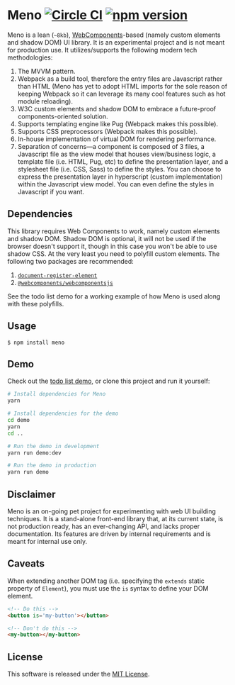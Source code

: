 # Meno [![Circle CI](https://circleci.com/gh/andrewscwei/meno/tree/master.svg?style=svg)](https://circleci.com/gh/andrewscwei/meno/tree/master) [![npm version](https://badge.fury.io/js/meno.svg)](https://badge.fury.io/js/meno)

Meno is a lean (`~8kb`), [WebComponents](http://webcomponents.org/)-based (namely custom elements and shadow DOM) UI library. It is an experimental project and is not meant for production use. It utilizes/supports the following modern tech methodologies:

1. The MVVM pattern.
2. Webpack as a build tool, therefore the entry files are Javascript rather than HTML (Meno has yet to adopt HTML imports for the sole reason of keeping Webpack so it can leverage its many cool features such as hot module reloading).
3. W3C custom elements and shadow DOM to embrace a future-proof components-oriented solution.
4. Supports templating engine like Pug (Webpack makes this possible).
5. Supports CSS preprocessors (Webpack makes this possible).
6. In-house implementation of virtual DOM for rendering performance.
7. Separation of concerns—a component is composed of 3 files, a Javascript file as the view model that houses view/business logic, a template file (i.e. HTML, Pug, etc) to define the presentation layer, and a stylesheet file (i.e. CSS, Sass) to define the styles. You can choose to express the presentation layer in hyperscript (custom implementation) within the Javascript view model. You can even define the styles in Javascript if you want.

## Dependencies

This library requires Web Components to work, namely custom elements and shadow DOM. Shadow DOM is optional, it will not be used if the browser doesn't support it, though in this case you won't be able to use shadow CSS. At the very least you need to polyfill custom elements. The following two packages are recommended:

1. [`document-register-element`](https://www.npmjs.com/package/document-register-element)
2. [`@webcomponents/webcomponentsjs`](https://www.npmjs.com/package/@webcomponents/webcomponentsjs)

See the todo list demo for a working example of how Meno is used along with these polyfills.

## Usage

```
$ npm install meno
```

## Demo

Check out the [todo list demo](http://andrewscwei.github.io/meno), or clone this project and run it yourself:

```sh
# Install dependencies for Meno
yarn

# Install dependencies for the demo
cd demo
yarn
cd ..

# Run the demo in development
yarn run demo:dev

# Run the demo in production
yarn run demo
```

## Disclaimer

Meno is an on-going pet project for experimenting with web UI building techniques. It is a stand-alone front-end library that, at its current state, is not production ready, has an ever-changing API, and lacks proper documentation. Its features are driven by internal requirements and is meant for internal use only.

## Caveats

When extending another DOM tag (i.e. specifying the `extends` static property of `Element`), you must use the `is` syntax to define your DOM element.

```html
<!-- Do this -->
<button is='my-button'></button>

<!-- Don't do this -->
<my-button></my-button>
```

## License

This software is released under the [MIT License](http://opensource.org/licenses/MIT).
